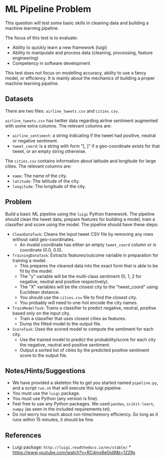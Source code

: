# ML Pipeline Problem

This question will test some basic skills in cleaning data and building a machine learning pipeline.

The focus of this test is to evaluate:

 * Ability to quickly learn a new framework (luigi)
 * Ability to manipulate and process data (cleaning, processing, feature engineering)
 * Competency in software development

This test does not focus on modelling accuracy, ability to use a fancy model,
or efficiency.  It is mainly about the mechanics of building a proper machine
learning pipeline.

## Datasets

There are two files: `airline_tweets.csv` and `cities.csv`.

`airline_tweets.csv` has twitter data regarding airline sentiment augmented
with some extra columns.  The relevant columns are:

* `airline_sentiment`: a string indicating if the tweet had positive,
  neutral or negative sentiment.
* `tweet_coord`: is a string with form "[<lat>, <long>]" if a
  geo-coordinate exists for that tweet, or an empty string otherwise.

The `cities.csv` contains information about latitude and longitude for large cities.
The relevant columns are:

* `name`: The name of the city.
* `latitude`: The latitude of the city.
* `longitude`: The longitude of the city.

## Problem

Build a basic ML pipeline using the `luigi` Python framework.  The pipeline
should clean the tweet data, prepare features for building a model, train a
classifier and score using the model.  The pipeline should have these steps:

 * `CleanDataTask`: Cleans the input tweet CSV file by removing any rows without valid geo-coordinates.
    * An invalid coordinate has either an empty `tweet_coord` column or is coordinate (0.0, 0.0).
 * `TrainingDataTask`: Extracts features/outcome variable in preparation for training a model.
    * This prepares the cleaned data into the exact form that is able to be fit by the model.
    * The "y" variable will be the multi-class sentiment (0, 1, 2 for negative, neutral and positive respectively).
    * The "X" variables will be the closest city to the "tweet_coord" using Euclidean distance.
    * You should use the `cities.csv` file to find the closest city.
    * You probably will need to one-hot encode the city names.
 * `TrainModelTask`: Trains a classifier to predict negative, neutral, positive based only on the input city.
    * Train a classifier that uses closest cities as features.
    * Dump the fitted model to the output file.
 * `ScoreTask`: Uses the scored model to compute the sentiment for each city.
    * Use the trained model to predict the probability/score for each city the
      negative, neutral and positive sentiment.
    * Output a sorted list of cities by the predicted positive sentiment score to the output file.

## Notes/Hints/Suggestions

 * We have provided a skeleton file to get you started named `pipeline.py`, and a
   script `run.sh` that will execute this luigi pipeline.
 * You must use the `luigi` package.
 * You must use Python (any version is fine).
 * Feel free to use any Python packages.  We used `pandas`, `scikit-learn`, `numpy`
   (as seen in the included requirements.txt).
 * Do not worry too much about run-time/memory efficiency.  So long as it runs
   within 15 minutes, it should be fine.

## References

 * Luigi package: `http://luigi.readthedocs.io/en/stable/`
																																																																																																									 * https://www.youtube.com/watch?v=RCdms8eGid8&t=1229s
